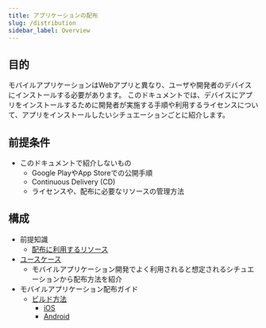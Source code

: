```yaml
---
title: アプリケーションの配布
slug: /distribution
sidebar_label: Overview
---
```


## 目的

モバイルアプリケーションはWebアプリと異なり、ユーザや開発者のデバイスにインストールする必要があります。
このドキュメントでは、デバイスにアプリをインストールするために開発者が実施する手順や利用するライセンスについて、アプリをインストールしたいシチュエーションごとに紹介します。

## 前提条件

- このドキュメントで紹介しないもの
  - Google PlayやApp Storeでの公開手順
  - Continuous Delivery (CD)
  - ライセンスや、配布に必要なリソースの管理方法

## 構成

<!-- Getting Startedの帯のやつにしたい -->

- 前提知識
  - [配布に利用するリソース](resource)
- [ユースケース](distribution/usecase)
  - モバイルアプリケーション開発でよく利用されると想定されるシチュエーションから配布方法を紹介
- モバイルアプリケーション配布ガイド
  - [ビルド方法](distribution/build/index)
    - [iOS](build/ios/overview)
    - [Android](build/android/overview)
